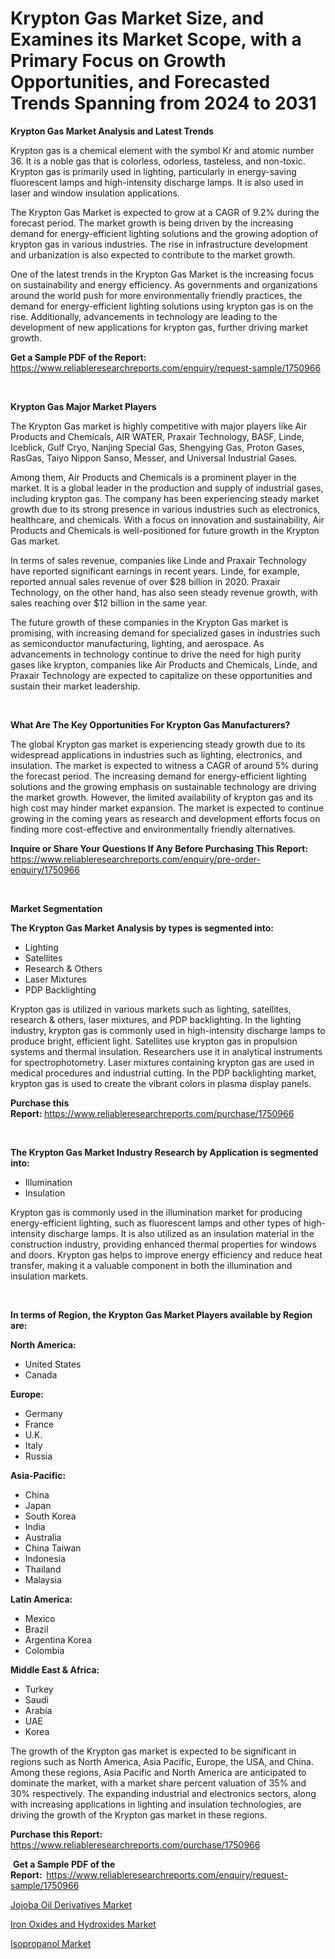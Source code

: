 <p><h1>Krypton Gas Market Size, and Examines its Market Scope, with a Primary Focus on Growth Opportunities, and Forecasted Trends Spanning from 2024 to 2031</h1></p><p><strong>Krypton Gas Market Analysis and Latest Trends</strong></p>
<p><p>Krypton gas is a chemical element with the symbol Kr and atomic number 36. It is a noble gas that is colorless, odorless, tasteless, and non-toxic. Krypton gas is primarily used in lighting, particularly in energy-saving fluorescent lamps and high-intensity discharge lamps. It is also used in laser and window insulation applications.</p><p>The Krypton Gas Market is expected to grow at a CAGR of 9.2% during the forecast period. The market growth is being driven by the increasing demand for energy-efficient lighting solutions and the growing adoption of krypton gas in various industries. The rise in infrastructure development and urbanization is also expected to contribute to the market growth.</p><p>One of the latest trends in the Krypton Gas Market is the increasing focus on sustainability and energy efficiency. As governments and organizations around the world push for more environmentally friendly practices, the demand for energy-efficient lighting solutions using krypton gas is on the rise. Additionally, advancements in technology are leading to the development of new applications for krypton gas, further driving market growth.</p></p>
<p><strong>Get a Sample PDF of the Report:&nbsp;</strong> <a href="https://www.reliableresearchreports.com/enquiry/request-sample/1750966">https://www.reliableresearchreports.com/enquiry/request-sample/1750966</a></p>
<p>&nbsp;</p>
<p><strong>Krypton Gas Major Market Players</strong></p>
<p><p>The Krypton Gas market is highly competitive with major players like Air Products and Chemicals, AIR WATER, Praxair Technology, BASF, Linde, Iceblick, Gulf Cryo, Nanjing Special Gas, Shengying Gas, Proton Gases, RasGas, Taiyo Nippon Sanso, Messer, and Universal Industrial Gases.</p><p>Among them, Air Products and Chemicals is a prominent player in the market. It is a global leader in the production and supply of industrial gases, including krypton gas. The company has been experiencing steady market growth due to its strong presence in various industries such as electronics, healthcare, and chemicals. With a focus on innovation and sustainability, Air Products and Chemicals is well-positioned for future growth in the Krypton Gas market.</p><p>In terms of sales revenue, companies like Linde and Praxair Technology have reported significant earnings in recent years. Linde, for example, reported annual sales revenue of over $28 billion in 2020. Praxair Technology, on the other hand, has also seen steady revenue growth, with sales reaching over $12 billion in the same year.</p><p>The future growth of these companies in the Krypton Gas market is promising, with increasing demand for specialized gases in industries such as semiconductor manufacturing, lighting, and aerospace. As advancements in technology continue to drive the need for high purity gases like krypton, companies like Air Products and Chemicals, Linde, and Praxair Technology are expected to capitalize on these opportunities and sustain their market leadership.</p></p>
<p>&nbsp;</p>
<p><strong>What Are The Key Opportunities For Krypton Gas Manufacturers?</strong></p>
<p><p>The global Krypton gas market is experiencing steady growth due to its widespread applications in industries such as lighting, electronics, and insulation. The market is expected to witness a CAGR of around 5% during the forecast period. The increasing demand for energy-efficient lighting solutions and the growing emphasis on sustainable technology are driving the market growth. However, the limited availability of krypton gas and its high cost may hinder market expansion. The market is expected to continue growing in the coming years as research and development efforts focus on finding more cost-effective and environmentally friendly alternatives.</p></p>
<p><strong>Inquire or Share Your Questions If Any Before Purchasing This Report:</strong> <a href="https://www.reliableresearchreports.com/enquiry/pre-order-enquiry/1750966">https://www.reliableresearchreports.com/enquiry/pre-order-enquiry/1750966</a></p>
<p>&nbsp;</p>
<p><strong>Market Segmentation</strong></p>
<p><strong>The Krypton Gas Market Analysis by types is segmented into:</strong></p>
<p><ul><li>Lighting</li><li>Satellites</li><li>Research & Others</li><li>Laser Mixtures</li><li>PDP Backlighting</li></ul></p>
<p><p>Krypton gas is utilized in various markets such as lighting, satellites, research & others, laser mixtures, and PDP backlighting. In the lighting industry, krypton gas is commonly used in high-intensity discharge lamps to produce bright, efficient light. Satellites use krypton gas in propulsion systems and thermal insulation. Researchers use it in analytical instruments for spectrophotometry. Laser mixtures containing krypton gas are used in medical procedures and industrial cutting. In the PDP backlighting market, krypton gas is used to create the vibrant colors in plasma display panels.</p></p>
<p><strong>Purchase this Report:&nbsp;</strong><a href="https://www.reliableresearchreports.com/purchase/1750966">https://www.reliableresearchreports.com/purchase/1750966</a></p>
<p>&nbsp;</p>
<p><strong>The Krypton Gas Market Industry Research by Application is segmented into:</strong></p>
<p><ul><li>Illumination</li><li>Insulation</li></ul></p>
<p><p>Krypton gas is commonly used in the illumination market for producing energy-efficient lighting, such as fluorescent lamps and other types of high-intensity discharge lamps. It is also utilized as an insulation material in the construction industry, providing enhanced thermal properties for windows and doors. Krypton gas helps to improve energy efficiency and reduce heat transfer, making it a valuable component in both the illumination and insulation markets.</p></p>
<p>&nbsp;</p>
<p><strong>In terms of Region, the Krypton Gas Market Players available by Region are:</strong></p>
<p>
    <p> <strong> North America: </strong>
        <ul>
            <li>United States</li>
            <li>Canada</li>
        </ul>
        </p> 
    <p> <strong> Europe: </strong>
        <ul>
            <li>Germany</li>
            <li>France</li>
            <li>U.K.</li>
            <li>Italy</li>
            <li>Russia</li>
        </ul>
        </p> 
    <p> <strong> Asia-Pacific: </strong>
        <ul>
            <li>China</li>
            <li>Japan</li>
            <li>South Korea</li>
            <li>India</li>
            <li>Australia</li>
            <li>China Taiwan</li>
            <li>Indonesia</li>
            <li>Thailand</li>
            <li>Malaysia</li>
        </ul>
        </p> 
    <p> <strong> Latin America: </strong>
        <ul>
            <li>Mexico</li>
            <li>Brazil</li>
            <li>Argentina Korea</li>
            <li>Colombia</li>
        </ul>
        </p> 
    <p> <strong> Middle East & Africa: </strong>
        <ul>
            <li>Turkey</li>
            <li>Saudi</li>
            <li>Arabia</li>
            <li>UAE</li>
            <li>Korea</li>
        </ul>
    </p>
    </p>
<p><p>The growth of the Krypton gas market is expected to be significant in regions such as North America, Asia Pacific, Europe, the USA, and China. Among these regions, Asia Pacific and North America are anticipated to dominate the market, with a market share percent valuation of 35% and 30% respectively. The expanding industrial and electronics sectors, along with increasing applications in lighting and insulation technologies, are driving the growth of the Krypton gas market in these regions.</p></p>
<p><strong>Purchase this Report: </strong><a href="https://www.reliableresearchreports.com/purchase/1750966">https://www.reliableresearchreports.com/purchase/1750966</a></p>
<p>&nbsp;<strong>Get a Sample PDF of the Report:&nbsp;&nbsp;</strong><a href="https://www.reliableresearchreports.com/enquiry/request-sample/1750966">https://www.reliableresearchreports.com/enquiry/request-sample/1750966</a></p>
<p><strong></strong></p>
<p><p><a href="https://github.com/nancykennedykellievqfqt2/Market-Research-Report-List-1/blob/main/jojoba-oil-derivatives-market.md">Jojoba Oil Derivatives Market</a></p><p><a href="https://github.com/timeliteaut/Market-Research-Report-List-1/blob/main/iron-oxides-and-hydroxides-market.md">Iron Oxides and Hydroxides Market</a></p><p><a href="https://github.com/seekum/Market-Research-Report-List-1/blob/main/isopropanol-market.md">Isopropanol Market</a></p></p>